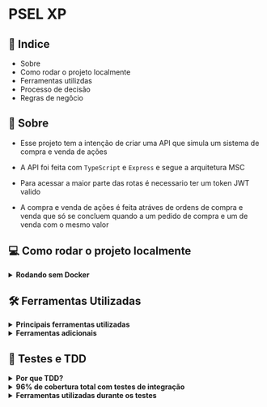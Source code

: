 # PSEL XP

## 📖 Indice

- Sobre
- Como rodar o projeto localmente
- Ferramentas utilizdas
- Processo de decisão
- Regras de negôcio

## 📌 Sobre
- Esse projeto tem a intenção de criar uma API que simula um sistema de compra e venda de ações

- A API foi feita com `TypeScript` e `Express` e segue a arquitetura MSC

- Para acessar a maior parte das rotas é necessario ter um token JWT valido

- A compra e venda de ações é feita atráves de ordens de compra e venda que só se concluem quando a um pedido de compra e um de venda com o mesmo valor

## 💻 Como rodar o projeto localmente
<details>
<summary><strong>Rodando sem Docker</strong></summary>

- Faça o clone do projeto
```
git clone git@github.com:Guthias/psel-xp.git
```

- Acesse a pasta do projeto
```
cd psel-xp
```

- Instale as dependencias com o npm install
```
npm install
```

- Renomeie o arquivo .env.example para .env e preencha as vairaveis de ambiente
```
DB_USERNAME="nome do seu usuario SQL"
DB_PASSWORD="senha do seu usuario SQL"
DB_DATABASE="nome para o banco local"
DB_HOST="localhost"
DB_PORT="3306"
DB_DIALECT="mysql"
SECRET="codigoSecretoJWT"
```

- Rode o comando npm start
> Tenha certeza que as portas 3000 e 3306 estão disponiveis
> Você precisa ter instalado
<br>

```
npm start
```
</details>

## 🛠️ Ferramentas Utilizadas

<details>

<summary><strong>Principais ferramentas utilizadas</strong></summary>

- **TypeSript:** Decidi utilizar o Typescript que devido a sua tipagem forte é mais fácil identificar erros durante o desenvolvimento o'que aumenta a produtividade na hora de desenvolver

- **ESlint:** Para garantir um código limpo, utilizei o ESlint com as regras do AIrbnb para Node.js em typescript
 
- **MySql:** Decidi utilizar o MySQL por ser um banco de dados relacional que tenho mais familiaridade 

- **Sequelize:** Decidi usar o Sequelize como ferramenta de ORM para criar/popular e buscar tabelas no banco sem precisar escrever as queries SQL manualmente

- **Express:** Utilizei o Express já que ele possui um sistema de rotas completo e torna bem rapido e simples a criação de uma API Rest

</details>

<details>
<summary><strong>Ferramentas adicionais</strong></summary>

-  **Json Web Token:** Para poder gerar um código temporario de acesso utilizei o JWT

-  **BCrypt:** Como senhas são um dado sensivel utilizei o BCrypt para criptografar as senhas antes de salva-las no banco de dados

-  **Joi:** Para poder fazer validações no formato das requisições utilizei o Joi já que ele é simples e eficiente

-  **express-async-errors:** Para tratar os erros gerados durante a execução utilizei o express-async-errors para poder criar um middleware de erro

-  **http-status-code:** Para tornar mais compreensivel o significado dos codigos de status, durante o desenvolvimento, utilizei o http-status-code

</details>

## 🧪 Testes e TDD

<details>
<summary><strong>Por que TDD?</strong></summary>
Inicialmente o meu objetivo era implementar todo o código e posteriormente, escrever os testes mas quando comecei a impementar o sistema de trocas, começou ocorrer diversos <i>bugs</i> e apenas com o Insomnia e verificando o banco no Workbench, estava sendo muito contra-produtivo identificar os problemas

<br>
<br>

Nesse momento decidi começar a utilizar a metodologia TDD (Test Development Driven) para poder encontrar e corrigir os erros durante o desenvolvimento com menos dificuldade além de garantir de poder garantir que aplicação esta funcionando corretamente, como o esperado
</details>

<details>

<summary><strong>96% de cobertura total com testes de integração</strong></summary>

Devido a falta de tempo e por não saber como fazer testes unitarios com o Sequelize resolvi fazer testes de integração

Durante a execução dos testes é criado um novo banco de dados, que é utilizado exclusivamente na execução dos testes
</details>
  
<details>
<summary><strong>Ferramentas utilizadas durante os testes</strong></summary>

-  **Jest:** O jest foi escolhido como ferramenta principal para rodar os testes. decidi usar o Jest devido a sua documentação clara e por ter mais familiaridade do que com o Mocha / Chai e Sinon

-  **SuperTest:** Em conjunto com o Jest utilizei o super test, por ser uma excelente ferramenta para testar servidores HTTP    

-  **Shell js:** Por estar utilizando Sequelize para interagir com o banco de dados, durante os testes eu eventualmente precisava reiniciar o banco, para isso o Shell JS para rodar os comandos do sequelize-cli

-  **Cross-env:** Durante a configuração do Sequelize para testes surgiu a necessidade de definir uma nova variavel de ambiente, antes de executar os testes, para isso usei o Cross-env já que ele é compativel com Windows / Mac e Linux
</details>
